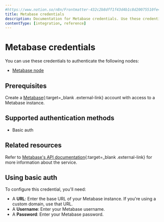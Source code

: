 ```yaml
---
#https://www.notion.so/n8n/Frontmatter-432c2b8dff1f43d4b1c8d20075510fe4
title: Metabase credentials
description: Documentation for Metabase credentials. Use these credentials to authenticate Metabase in n8n, a workflow automation platform.
contentType: [integration, reference]
---
```


# Metabase credentials

You can use these credentials to authenticate the following nodes:

- [Metabase node](/integrations/builtin/app-nodes/n8n-nodes-base.metabase/)

## Prerequisites

Create a [Metabase](https://www.metabase.com/){:target=_blank .external-link} account with access to a Metabase instance.

## Supported authentication methods

- Basic auth

## Related resources

Refer to [Metabase's API documentation](https://www.metabase.com/docs/latest/api-documentation){:target=_blank .external-link} for more information about the service.

## Using basic auth

To configure this credential, you'll need:

- A **URL**: Enter the base URL of your Metabase instance. If you're using a custom domain, use that URL.
- A **Username**: Enter your Metabase username.
- A **Password**: Enter your Metabase password.
